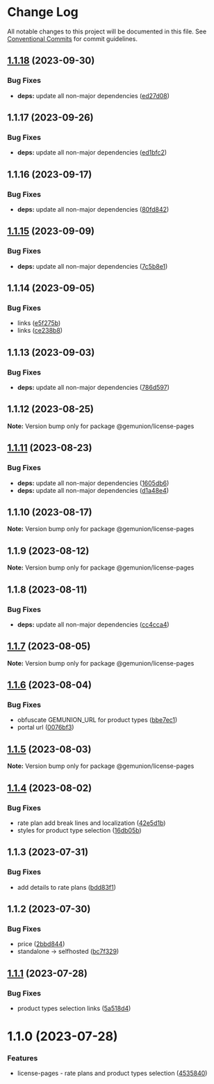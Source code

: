 # Change Log

All notable changes to this project will be documented in this file.
See [Conventional Commits](https://conventionalcommits.org) for commit guidelines.

## [1.1.18](https://github.com/gemunion/mui-packages/compare/@gemunion/license-pages@1.1.17...@gemunion/license-pages@1.1.18) (2023-09-30)

### Bug Fixes

- **deps:** update all non-major dependencies ([ed27d08](https://github.com/gemunion/mui-packages/commit/ed27d08019e4fc9552ae8d0d7f449c7a7dcf95b6))

## 1.1.17 (2023-09-26)

### Bug Fixes

- **deps:** update all non-major dependencies ([ed1bfc2](https://github.com/gemunion/mui-packages/commit/ed1bfc26f9107253398b1013b24af1a4eb523d8b))

## 1.1.16 (2023-09-17)

### Bug Fixes

- **deps:** update all non-major dependencies ([80fd842](https://github.com/gemunion/mui-packages/commit/80fd842c293253d991904973a3071d9cc3c1b81d))

## [1.1.15](https://github.com/gemunion/mui-packages/compare/@gemunion/license-pages@1.1.14...@gemunion/license-pages@1.1.15) (2023-09-09)

### Bug Fixes

- **deps:** update all non-major dependencies ([7c5b8e1](https://github.com/gemunion/mui-packages/commit/7c5b8e1d67ac92a15ecee9f442dc2e16b7b0984b))

## 1.1.14 (2023-09-05)

### Bug Fixes

- links ([e5f275b](https://github.com/gemunion/mui-packages/commit/e5f275bf6c6c500f364effad093307f0b6b6b623))
- links ([ce238b8](https://github.com/gemunion/mui-packages/commit/ce238b87b7d0a14eff8e3a9d10df190b37bfcdbf))

## 1.1.13 (2023-09-03)

### Bug Fixes

- **deps:** update all non-major dependencies ([786d597](https://github.com/gemunion/mui-packages/commit/786d597900b36b8c1a82031b7d1f92cb32c9bd7c))

## 1.1.12 (2023-08-25)

**Note:** Version bump only for package @gemunion/license-pages

## [1.1.11](https://github.com/gemunion/mui-packages/compare/@gemunion/license-pages@1.1.10...@gemunion/license-pages@1.1.11) (2023-08-23)

### Bug Fixes

- **deps:** update all non-major dependencies ([1605db6](https://github.com/gemunion/mui-packages/commit/1605db64d1d0353387e98815dab7b8d2e7922279))
- **deps:** update all non-major dependencies ([d1a48e4](https://github.com/gemunion/mui-packages/commit/d1a48e4b43165526b1fb1c03ecf7f5719cf7181f))

## 1.1.10 (2023-08-17)

**Note:** Version bump only for package @gemunion/license-pages

## 1.1.9 (2023-08-12)

**Note:** Version bump only for package @gemunion/license-pages

## 1.1.8 (2023-08-11)

### Bug Fixes

- **deps:** update all non-major dependencies ([cc4cca4](https://github.com/gemunion/mui-packages/commit/cc4cca485794f9ff1de28328676a82d2f1ed117c))

## [1.1.7](https://github.com/gemunion/mui-packages/compare/@gemunion/license-pages@1.1.6...@gemunion/license-pages@1.1.7) (2023-08-05)

**Note:** Version bump only for package @gemunion/license-pages

## [1.1.6](https://github.com/gemunion/mui-packages/compare/@gemunion/license-pages@1.1.5...@gemunion/license-pages@1.1.6) (2023-08-04)

### Bug Fixes

- obfuscate GEMUNION_URL for product types ([bbe7ec1](https://github.com/gemunion/mui-packages/commit/bbe7ec1a9496adf487f6812386a281e08ba78fdd))
- portal url ([0076bf3](https://github.com/gemunion/mui-packages/commit/0076bf3a246878ef94c103f9183d88c27ebc1381))

## [1.1.5](https://github.com/gemunion/mui-packages/compare/@gemunion/license-pages@1.1.4...@gemunion/license-pages@1.1.5) (2023-08-03)

**Note:** Version bump only for package @gemunion/license-pages

## [1.1.4](https://github.com/gemunion/mui-packages/compare/@gemunion/license-pages@1.1.3...@gemunion/license-pages@1.1.4) (2023-08-02)

### Bug Fixes

- rate plan add break lines and localization ([42e5d1b](https://github.com/gemunion/mui-packages/commit/42e5d1b2719206bd9b3eca3b0e44c26f4bfbb08d))
- styles for product type selection ([16db05b](https://github.com/gemunion/mui-packages/commit/16db05be418711ffaf612b3c0d0226d20a64ef4f))

## 1.1.3 (2023-07-31)

### Bug Fixes

- add details to rate plans ([bdd83f1](https://github.com/gemunion/mui-packages/commit/bdd83f1cb7b12b76f1f1d30b8c327cd54cb17428))

## 1.1.2 (2023-07-30)

### Bug Fixes

- price ([2bbd844](https://github.com/gemunion/mui-packages/commit/2bbd8449f511279209aa1b171181e6583cfd5acd))
- standalone -> selfhosted ([bc7f329](https://github.com/gemunion/mui-packages/commit/bc7f3299731049f0bb50c338233e32e4f262ad27))

## [1.1.1](https://github.com/gemunion/mui-packages/compare/@gemunion/license-pages@1.1.0...@gemunion/license-pages@1.1.1) (2023-07-28)

### Bug Fixes

- product types selection links ([5a518d4](https://github.com/gemunion/mui-packages/commit/5a518d4f2b4aabb52f1fa4c12d18e6d5ee5d9082))

# 1.1.0 (2023-07-28)

### Features

- license-pages - rate plans and product types selection ([4535840](https://github.com/gemunion/mui-packages/commit/45358403d1a6d3ae85a9df266f652dbf94ed0acd))
